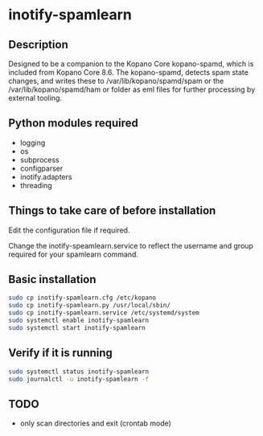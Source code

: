 # inotify-spamlearn

## Description

Designed to be a companion to the Kopano Core kopano-spamd, which is included from Kopano Core 8.6.
The kopano-spamd, detects spam state changes, and writes these to /var/lib/kopano/spamd/spam or the /var/lib/kopano/spamd/ham or folder as eml files for further processing by external tooling.

## Python modules required

- logging
- os
- subprocess
- configparser
- inotify.adapters
- threading

## Things to take care of before installation

Edit the configuration file if required.

Change the inotify-speamlearn.service to reflect the username and group required for your spamlearn command.

## Basic installation

```bash
sudo cp inotify-spamlearn.cfg /etc/kopano
sudo cp inotify-spamlearn.py /usr/local/sbin/
sudo cp inotify-spamlearn.service /etc/systemd/system
sudo systemctl enable inotify-spamlearn
sudo systemctl start inotify-spamlearn
```

## Verify if it is running

```bash
sudo systemctl status inotify-spamlearn
sudo journalctl -u inotify-spamlearn -f
```

## TODO

- only scan directories and exit (crontab mode)
